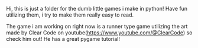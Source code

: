 Hi, this is just a folder for the dumb little games i make in python!
Have fun utilizing them, i try to make them really easy to read.

The game i am working on right now is a runner type game
utilizing the art made by Clear Code on youtube(https://www.youtube.com/@ClearCode)
so check him out! He has a great pygame tutorial!
